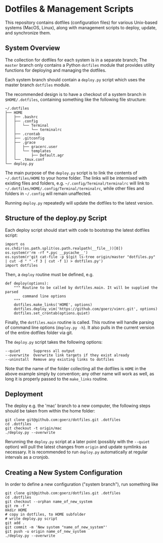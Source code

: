 Dotfiles & Management Scripts
=============================

This repository contains dotfiles (configuration files) for various Unix-based
systems (MacOS, Linux), along with management scripts to deploy, update, and
synchronize them.


## System Overview ##

The collection for dotfiles for each system is in a separate branch; The
`master` branch only contains a Python `dotfiles` module that provides utility
functions for deploying and managing the dotfiles.

Each system branch should contain a `deploy.py` script which uses the master
branch `dotfiles` module.

The recommended design is to have a checkout of a system branch in
`$HOME/.dotfiles`, containing something like the following file structure:

    ~/.dotfiles
    ├── HOME
    │   ├── .bashrc
    │   ├── .config
    │   │   └── Terminal
    │   │       └── terminalrc
    │   ├── .crontab
    │   ├── .gitconfig
    │   ├── .grace
    │   │   ├── gracerc.user
    │   │   └── templates
    │   │       ├── Default.agr
    │   └── .tmux.conf
    └── deploy.py

The main purpose of the `deploy.py` script is to link the contents of
`~/.dotfiles/HOME` to your home folder. The links will be intermixed with
existing files and folders, e.g. `~/.config/Terminal/terminalrc` will link to
`~/.dotfiles/HOME/.config/Terminal/terminalrc`, while other files and folders
in `~/.config` will remain unaffected.

Running `deploy.py` repeatedly will update the dotfiles to the latest version.


## Structure of the deploy.py Script ##

Each deploy script should start with code to bootstrap the latest dotfiles
script:

    import os
    os.chdir(os.path.split(os.path.realpath(__file__))[0])
    os.system(r'rm -rf *.pyc __pycache__')
    os.system(r'git cat-file -p $(git ls-tree origin/master "dotfiles.py" | cut -d " " -f 3 | cut -f 1) > dotfiles.py')
    import dotfiles

Then, a `deploy` routine must be defined, e.g.

    def deploy(options):
        """ Routine to be called by dotfiles.main. It will be supplied the parsed
            command line options
        """
        dotfiles.make_links('HOME', options)
        dotfiles.deploy_vim('https://github.com/goerz/vimrc.git', options)
        dotfiles.set_crontab(options.quiet)

Finally, the `dotfiles.main` routine is called. This routine will handle parsing
of command line options (`deploy.py -h`). It also pulls in the current version
of the entire dotfiles folder via git.

The `deploy.py` script takes the following options:

    --quiet      Suppress all output
    --overwrite  Overwrite link targets if they exist already
    --uninstall  Remove any existing links to dotfiles

Note that the name of the folder collecting all the dotfiles is `HOME` in the
above example simply by convention; any other name will work as well, as long it
is properly passed to the `make_links` routine.


## Deployment ##

The deploy e.g. the 'mac' branch to a new computer, the following steps should
be taken from within the home folder:

    git clone git@github.com:goerz/dotfiles.git .dotfiles
    cd .dotfiles
    git checkout -t origin/mac
    ./deploy.py --overwrite

Rerunning the `deploy.py` script at a later point (possibly with the `--quiet`
option) will pull the latest changes from `origin` and update symlinks as
necessary. It is recommended to run `deploy.py` automatically at regular
intervals as a cronjob.


## Creating a New System Configuration ##

In order to define a new configuration ("system branch"), run something like

    git clone git@github.com:goerz/dotfiles.git .dotfiles
    cd .dotfiles
    git checkout --orphan name_of_new_system
    git rm -f *
    mkdir HOME
    # copy in dotfiles, to HOME subfolder
    # write deploy.py script
    git add .
    git commit -m 'New system "name_of_new_system"'
    git push -u origin name_of_new_system
    ./deploy.py --overwrite


